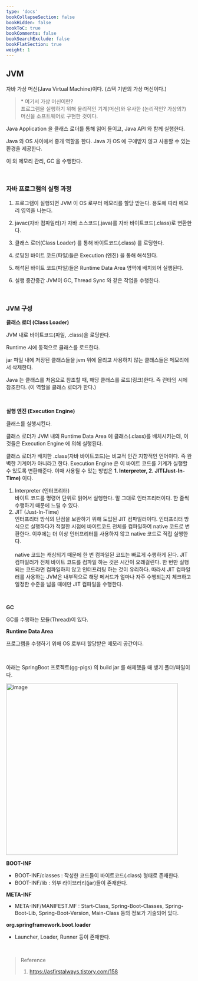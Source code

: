 ```yaml
---
type: 'docs'
bookCollapseSection: false
bookHidden: false
bookToC: true
bookComments: false
bookSearchExclude: false
bookFlatSection: true
weight: 1
---
```


## JVM

자바 가상 머신(Java Virtual Machine)이다. (스택 기반의 가상 머신이다.)

> \* 여기서 가상 머신이란? <br> 프로그램을 실행하기 위해 물리적인 기계(머신)와 유사한 (논리적인? 가상의?) 머신을 소프트웨어로 구현한 것이다.

Java Application 을 클래스 로더를 통해 읽어 들이고, Java API 와 함께 실행한다.

Java 와 OS 사이에서 중개 역할을 한다. Java 가 OS 에 구애받지 않고 사용할 수 있는 환경을 제공한다.

이 외 메모리 관리, GC 을 수행한다.

<br>

### 자바 프로그램의 실행 과정

1. 프로그램이 실행되면 JVM 이 OS 로부터 메모리를 할당 받는다. 용도에 따라 메모리 영역을 나눈다.

2. javac(자바 컴파일러)가 자바 소스코드(.java)를 자바 바이트코드(.class)로 변환한다.

3. 클래스 로더(Class Loader) 를 통해 바이트코드(.class) 를 로딩한다.

4. 로딩된 바이트 코드(파일)들은 Execution (엔진) 을 통해 해석된다.

5. 해석된 바이트 코드(파일)들은 Runtime Data Area 영역에 배치되어 실행된다.

6. 실행 중간중간 JVM이 GC, Thread Sync 와 같은 작업을 수행한다.

<br>

### JVM 구성

**클래스 로더 (Class Loader)**

JVM 내로 바이트코드(파일, .class)을 로딩한다.

Runtime 시에 동적으로 클래스를 로드한다.

jar 파일 내에 저장된 클래스들을 jvm 위에 올리고 사용하지 않는 클래스들은 메모리에서 삭제한다.

Java 는 클래스를 처음으로 참조할 때, 해당 클래스를 로드(링크)한다. 즉 런타임 시에 참조한다. (이 역할을 클래스 로더가 한다.)

<br>

**실행 엔진 (Execution Engine)**

클래스를 실행시킨다.

클래스 로더가 JVM 내의 Runtime Data Area 에 클래스(.class)를 배치시키는데, 이것들은 Execution Engine 에 의해 실행된다.

클래스 로더가 배치한 .class(자바 바이트코드)는 비교적 인간 지향적인 언어이다. 즉 완벽한 기계어가 아니라고 한다. Execution Engine 은 이 바이트 코드를 기계가 실행할 수 있도록 변환해준다. 이때 사용될 수 있는 방법은 **1. Interpreter, 2. JIT(Just-In-Time)** 이다.

1. Interpreter (인터프리터)<br>
   바이트 코드를 명령어 단위로 읽어서 실행한다. 말 그대로 인터프리터이다. 한 줄씩 수행하기 때문에 느릴 수 있다.
2. JIT (Just-In-Time)<br>
   인터프리터 방식의 단점을 보완하기 위해 도입된 JIT 컴파일러이다. 인터프리터 방식으로 실행하다가 적절한 시점에 바이트코드 전체를 컴파일하여 native 코드로 변환한다. 이후에는 더 이상 인터프리터를 사용하지 않고 native 코드로 직접 실행한다. <br><br>
   native 코드는 캐싱되기 때문에 한 번 컴파일된 코드는 빠르게 수행하게 된다. JIT 컴파일러가 전체 바이트 코드를 컴파일 하는 것은 시간이 오래걸린다. 한 번만 실행되는 코드라면 컴파일하지 않고 인터프리팅 하는 것이 유리하다. 따라서 JIT 컴파일러를 사용하는 JVM은 내부적으로 해당 메서드가 얼마나 자주 수행되는지 체크하고 일정한 수준을 넘을 때에만 JIT 컴파일을 수행한다.

<br>

**GC**

GC를 수행하는 모듈(Thread)이 있다.

**Runtime Data Area**

프로그램을 수행하기 위해 OS 로부터 할당받은 메모리 공간이다.

<br>

아래는 SpringBoot 프로젝트(gg-pigs) 의 build jar 를 해제했을 때 생기 폴더/파일이다.

<img width="466" alt="image" src="https://user-images.githubusercontent.com/35790290/121664182-2c532c00-cae2-11eb-9e0e-9cce71513338.png">

**BOOT-INF** 
- BOOT-INF/classes : 작성한 코드들이 바이트코드(.class) 형태로 존재한다.
- BOOT-INF/lib : 외부 라이브러리(jar)들이 존재한다.

**META-INF**
- META-INF/MANIFEST.MF : Start-Class, Spring-Boot-Classes, Spring-Boot-Lib, Spring-Boot-Version, Main-Class 등의 정보가 기술되어 있다.

**org.springframework.boot.loader**
- Launcher, Loader, Runner 등이 존재한다.

<br>

> Reference
> 1. https://asfirstalways.tistory.com/158

